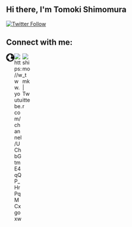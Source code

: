 ## Hi there, I'm Tomoki Shimomura

[![Twitter Follow](https://img.shields.io/twitter/follow/shimo_tmk?color=1DA1F2&logo=twitter&style=for-the-badge)](https://twitter.com/intent/follow?original_referer=https%3A%2F%2Fgithub.com%2Fshimo_tmk&screen_name=shimo_tmk)

## Connect with me:

[<img align="left" alt="https://shimotmk.com/m" width="22px" src="https://raw.githubusercontent.com/iconic/open-iconic/master/svg/globe.svg" />][website]
[<img align="left" alt="https://www.youtube.com/channel/UChbGtmE4qQP_HrPqMCxgoxw" width="22px" src="https://cdn.jsdelivr.net/npm/simple-icons@v3/icons/youtube.svg" />][youtube]
[<img align="left" alt="shimo_tmk | Twitter" width="22px" src="https://cdn.jsdelivr.net/npm/simple-icons@v3/icons/twitter.svg" />][twitter]
<br />

[website]: https://shimotmk.com
[twitter]: https://twitter.com/shimo_tmk
[youtube]: https://youtube.com/UChbGtmE4qQP_HrPqMCxgoxw
